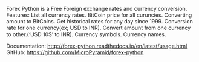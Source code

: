 Forex Python is a Free Foreign exchange rates and currency conversion. Features: List all currency rates. BitCoin price for all curuncies. Converting amount to BitCoins. Get historical rates for any day since 1999. Conversion rate for one currency(ex; USD to INR). Convert amount from one currency to other.(‘USD 10$’ to INR). Currency symbols. Currency names.

Documentation: http://forex-python.readthedocs.io/en/latest/usage.html
GitHub: https://github.com/MicroPyramid/forex-python

